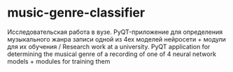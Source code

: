 # music-genre-classifier
Исследовательская работа в вузе. PyQT-приложение для определения музыкального жанра записи одной из 4ех моделей нейросети + модули для их обучения / Research work at a university. PyQT application for determining the musical genre of a recording of one of 4 neural network models + modules for training them
